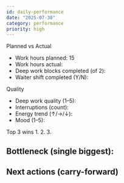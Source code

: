 ```yaml
---
id: daily-performance
date: "2025-07-30"
category: performance
priority: high
---
```


Planned vs Actual
- Work hours planned: 15
- Work hours actual:
- Deep work blocks completed (of 2):
- Waiter shift completed (Y/N):

Quality
- Deep work quality (1–5):
- Interruptions (count):
- Energy trend (↑/→/↓):
- Mood (1–5):

Top 3 wins
1.
2.
3.

Bottleneck (single biggest):
-

Next actions (carry-forward)
-
